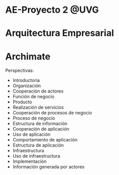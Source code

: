 ﻿# AE-Proyecto 2 @UVG
# Arquitectura Empresarial
# Archimate

Perspectivas:
<ul>
<li>Introductoria</li>
<li>Organización</li>
<li>Cooperación de actores</li>
<li>Función de negocio</li>
<li>Producto</li>
<li>Realización de servicios</li>
<li>Cooperación de procesos de negocio</li>
<li>Proceso de negocio</li>
<li>Estructura de información</li>
<li>Cooperación de aplicación</li>
<li>Uso de aplicación</li>
<li>Comportamiento de aplicación</li>
<li>Estructura de aplicación</li>
<li>Infraestructura</li>
<li>Uso de infraestructura</li>
<li>Implementación</li>
<li>Información generada por actores</li>

